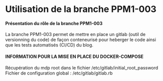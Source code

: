 # Utilisation de la branche PPM1-003

#### Présentation du rôle de la branche PPM1-003
La branche PPM1-003 permet de mettre en place un gitlab (outil de versionning du code) de façon conteneurisé pour heberger le code ainsi que les tests automatisés (CI/CD) du blog.

#### INFORMATION POUR LA MISE EN PLACE DU DOCKER-COMPOSE

Récupération du mdp root dans le fichier /etc/gitlab/initial_root_password
Fichier de configuration global : /etc/gitlab/gitlab.rb